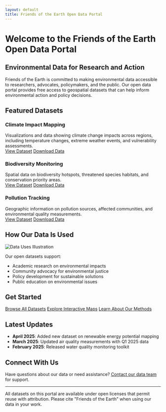 ```yaml
---
layout: default
title: Friends of the Earth Open Data Portal
---
```


# Welcome to the Friends of the Earth Open Data Portal

## Environmental Data for Research and Action

Friends of the Earth is committed to making environmental data accessible to researchers, advocates, policymakers, and the public. Our open data portal provides free access to geospatial datasets that can help inform environmental action and policy decisions.

## Featured Datasets

### Climate Impact Mapping
Visualizations and data showing climate change impacts across regions, including temperature changes, extreme weather events, and vulnerability assessments.  
[View Dataset](#) [Download Data](#)

### Biodiversity Monitoring
Spatial data on biodiversity hotspots, threatened species habitats, and conservation priority areas.  
[View Dataset](#) [Download Data](#)

### Pollution Tracking
Geographic information on pollution sources, affected communities, and environmental quality measurements.  
[View Dataset](#) [Download Data](#)

## How Our Data Is Used

![Data Uses Illustration](/assets/images/data-uses-placeholder.jpg)

Our open datasets support:
- Academic research on environmental impacts
- Community advocacy for environmental justice
- Policy development for sustainable solutions
- Public education on environmental issues

## Get Started

<div class="cta-container">
  <a href="/datasets" class="download-button">Browse All Datasets</a>
  <a href="/maps" class="download-button">Explore Interactive Maps</a>
  <a href="/about" class="download-button">Learn About Our Methods</a>
</div>

## Latest Updates

- **April 2025**: Added new dataset on renewable energy potential mapping
- **March 2025**: Updated air quality measurements with Q1 2025 data
- **February 2025**: Released water quality monitoring toolkit

## Connect With Us

Have questions about our data or need assistance? [Contact our data team](mailto:data@foe.co.uk) for support.

---

<div class="footer-note">
All datasets on this portal are available under open licenses that permit reuse with attribution. Please cite "Friends of the Earth" when using our data in your work.
</div>
